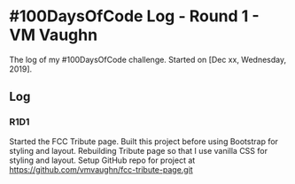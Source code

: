 # #100DaysOfCode Log - Round 1 - VM Vaughn

The log of my #100DaysOfCode challenge. Started on [Dec xx, Wednesday, 2019].

## Log

### R1D1 
Started the FCC Tribute page. Built this project before using Bootstrap for styling and layout. Rebuilding Tribute page so that I use vanilla CSS for styling and layout. Setup GitHub repo for project at https://github.com/vmvaughn/fcc-tribute-page.git

